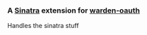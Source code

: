 ### A [Sinatra](http://www.sinatrarb.com/) extension for [warden-oauth](https://github.com/Zensaburou/warden-oauthed) 

Handles the sinatra stuff